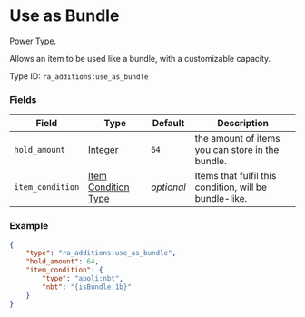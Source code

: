 # Use as Bundle

[Power Type](../power_types.md).

Allows an item to be used like a bundle, with a customizable capacity.

Type ID: `ra_additions:use_as_bundle`

### Fields

Field  | Type | Default | Description
-------|------|---------|-------------
`hold_amount` | [Integer](../data_types/integer.md) | `64` | the amount of items you can store in the bundle.
`item_condition` | [Item Condition Type](https://origins.readthedocs.io/en/latest/types/item_condition_types/) | _optional_ | Items that fulfil this condition, will be bundle-like.


### Example
```json
{
	"type": "ra_additions:use_as_bundle",
	"hold_amount": 64,
	"item_condition": {
		"type": "apoli:nbt",
		"nbt": "{isBundle:1b}"
	}
}
```
